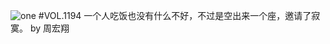 ![one](http://image.wufazhuce.com/FvdN1J6mcs8e5bcsmT8yKG25OeHe)
#VOL.1194
一个人吃饭也没有什么不好，不过是空出来一个座，邀请了寂寞。 by 周宏翔